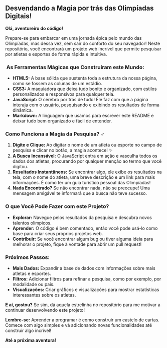 ##  Desvendando a Magia por trás das Olimpíadas Digitais! 

**Olá, aventureiro do código!** 

Prepare-se para embarcar em uma jornada épica pelo mundo das Olimpíadas, mas dessa vez, sem sair do conforto do seu navegador!  Neste repositório, você encontrará um projeto web incrível que permite pesquisar por atletas e esportes de forma rápida e intuitiva. 

### ️ As Ferramentas Mágicas que Construíram este Mundo:

* **HTML5:** A base sólida que sustenta toda a estrutura da nossa página, como se fossem as colunas de um estádio.
* **CSS3:** A maquiadora que deixa tudo bonito e organizado, com estilos personalizados e responsivos para qualquer tela.
* **JavaScript:** O cérebro por trás de tudo! Ele faz com que a página interaja com o usuário, pesquisando e exibindo os resultados de forma dinâmica.
* **Markdown:** A linguagem que usamos para escrever este README e deixar tudo bem organizado e fácil de entender.

###  Como Funciona a Magia da Pesquisa? ‍♂️

1. **Digite e Clique:** Ao digitar o nome de um atleta ou esporte no campo de pesquisa e clicar no botão, a magia acontece! ✨
2. **A Busca Incansável:** O JavaScript entra em ação e vasculha todos os dados dos atletas, procurando por qualquer menção ao termo que você digitou.
3. **Resultados Instantâneos:** Se encontrar algo, ele exibe os resultados na tela, com o nome do atleta, uma breve descrição e um link para mais informações. É como ter um guia turístico pessoal das Olimpíadas! 
4. **Nada Encontrado?** Se não encontrar nada, não se preocupe! Uma mensagem amigável te informará que a busca não teve sucesso. 

###  O que Você Pode Fazer com este Projeto?

* **Explorar:** Navegue pelos resultados da pesquisa e descubra novos talentos olímpicos.
* **Aprender:** O código é bem comentado, então você pode usá-lo como base para criar seus próprios projetos web.
* **Contribuir:** Se você encontrar algum bug ou tiver alguma ideia para melhorar o projeto, fique à vontade para abrir um pull request! 

###  Próximos Passos:

* **Mais Dados:** Expandir a base de dados com informações sobre mais atletas e esportes.
* **Filtros:** Adicionar filtros para refinar a pesquisa, como por exemplo, por modalidade ou país.
* **Visualizações:** Criar gráficos e visualizações para mostrar estatísticas interessantes sobre os atletas.

**E aí, gostou?** Se sim, dá aquela estrelinha no repositório para me motivar a continuar desenvolvendo este projeto! 

**Lembre-se:** Aprender a programar é como construir um castelo de cartas. Comece com algo simples e vá adicionando novas funcionalidades até construir algo incrível! 

**Até a próxima aventura!** ️
